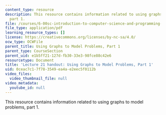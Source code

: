 ```yaml
---
content_type: resource
description: This resource contains information related to using graphs to model problems,
  part 1.
file: /courses/6-00sc-introduction-to-computer-science-and-programming-spring-2011/0ceac7c17f783549ea4ae2eec5f0112b_MIT6_00SCS11_lec21.pdf
file_type: application/pdf
learning_resource_types: []
license: https://creativecommons.org/licenses/by-nc-sa/4.0/
ocw_type: OCWFile
parent_title: Using Graphs to Model Problems, Part 1
parent_type: CourseSection
parent_uid: e1b5ff21-127d-fb30-33e3-98fce88c42e6
resourcetype: Document
title: 'Lecture 21 handout: Using Graphs to Model Problems, Part 1'
uid: 0ceac7c1-7f78-3549-ea4a-e2eec5f0112b
video_files:
  video_thumbnail_file: null
video_metadata:
  youtube_id: null
---
```

This resource contains information related to using graphs to model problems, part 1.